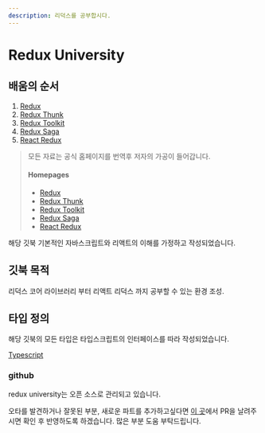```yaml
---
description: 리덕스를 공부합시다.
---
```


# Redux University

## 배움의 순서

1. [Redux](redux/1.-api-reference.md)
2. [Redux Thunk](redux-thunk/1.-redux-thunk.md)
3. [Redux Toolkit](redux-toolkit/1.-redux-toolkit.md)
4. [Redux Saga](redux-saga/1.-redux-saga.md)
5. [React Redux](react-redux/1.-react-redux.md)

> 모든 자료는 공식 홈페이지를 번역후 저자의 가공이 들어갑니다.
>
> #### Homepages
>
> * [Redux](https://redux.js.org/)
> * [Redux Thunk](https://github.com/reduxjs/redux-thunk)
> * [Redux Toolkit](https://redux-toolkit.js.org/)
> * [Redux Saga](https://redux-saga.js.org/)
> * [React Redux](https://react-redux.js.org/)

해당 깃북 기본적인 자바스크립트와 리액트의 이해를 가정하고 작성되었습니다.

## 깃북 목적

리덕스 코어 라이브러리 부터 리액트 리덕스 까지 공부할 수 있는 환경 조성. 

## 타입 정의

해당 깃북의 모든 타입은 타입스크립트의 인터페이스를 따라 작성되었습니다.

[Typescript](https://www.typescriptlang.org/)

### github

redux university는 오픈 소스로 관리되고 있습니다.

오타를 발견하거나 잘못된 부분, 새로운 파트를 추가하고싶다면 [이 곳](https://github.com/geewoo94/redux-university/pulls)에서 PR을 날려주시면 확인 후 반영하도록 하겠습니다. 많은 부분 도움 부탁드립니다. 

